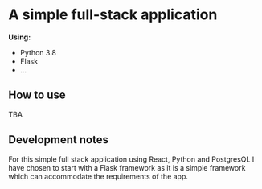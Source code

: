 # A simple full-stack application

**Using:**
- Python 3.8
- Flask
- ...

## How to use
TBA

## Development notes
For this simple full stack application using React, Python and PostgresQL I have chosen to start with a Flask framework as it is a simple framework which can accommodate the requirements of the app.